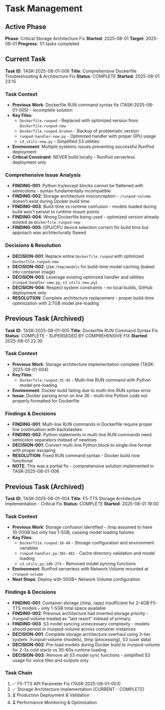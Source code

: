 # Task Management

## Active Phase
**Phase**: Critical Storage Architecture Fix
**Started**: 2025-08-01
**Target**: 2025-08-01
**Progress**: 1/1 tasks completed

## Current Task
**Task ID**: TASK-2025-08-01-006
**Title**: Comprehensive Dockerfile Troubleshooting & Architecture Fix
**Status**: COMPLETE
**Started**: 2025-08-01 23:15

### Task Context
- **Previous Work**: Dockerfile RUN command syntax fix (TASK-2025-08-01-005) - incomplete solution
- **Key Files**: 
  - `Dockerfile.runpod` - Replaced with optimized version from `Dockerfile.runpod-new`
  - `Dockerfile.runpod.broken` - Backup of problematic version
  - `runpod-handler-new.py` - Optimized handler with proper GPU usage
  - `s3_utils-new.py` - Simplified S3 utilities
- **Environment**: Multiple systemic issues preventing successful RunPod deployment
- **Critical Constraint**: NEVER build locally - RunPod serverless deployment only

### Comprehensive Issue Analysis
- **FINDING-001**: Python try/except blocks cannot be flattened with semicolons - syntax fundamentally incompatible
- **FINDING-002**: Storage architecture misconception - `/runpod-volume` doesn't exist during Docker build time
- **FINDING-003**: Build-time vs runtime confusion - models loaded during build won't persist to runtime mount points
- **FINDING-004**: Wrong Dockerfile being used - optimized version already existed as `Dockerfile.runpod-new`
- **FINDING-005**: GPU/CPU device selection correct for build time but approach was architecturally flawed

### Decisions & Resolution
- **DECISION-001**: Replace entire `Dockerfile.runpod` with optimized `Dockerfile.runpod-new` 
- **DECISION-002**: Use `/tmp/models` for build-time model caching (baked into container image)
- **DECISION-003**: Leverage existing optimized handler and utilities (`runpod-handler-new.py`, `s3_utils-new.py`)
- **DECISION-004**: Respect system constraints - no local builds, GitHub deployment only
- **RESOLUTION**: Complete architecture replacement - proper build-time optimization with 2.7GB model pre-loading

## Previous Task (Archived)
**Task ID**: TASK-2025-08-01-005
**Title**: Dockerfile RUN Command Syntax Fix
**Status**: COMPLETE - SUPERSEDED BY COMPREHENSIVE FIX
**Started**: 2025-08-01 22:30

### Task Context
- **Previous Work**: Storage architecture implementation complete (TASK-2025-08-01-004)
- **Key Files**: 
  - `Dockerfile.runpod:35-45` - Multi-line RUN command with Python model pre-loading
- **Environment**: Docker build failing due to multi-line RUN syntax error
- **Issue**: Docker parsing error on line 36 - multi-line Python code not properly formatted for Dockerfile

### Findings & Decisions
- **FINDING-001**: Multi-line RUN commands in Dockerfile require proper line continuation with backslashes
- **FINDING-002**: Python statements in multi-line RUN commands need semicolon separators instead of newlines
- **DECISION-001**: Convert multi-line Python block to single-line format with proper escaping
- **RESOLUTION**: Fixed RUN command syntax - Docker build now functional
- **NOTE**: This was a partial fix - comprehensive solution implemented in TASK-2025-08-01-006

## Previous Task (Archived)
**Task ID**: TASK-2025-08-01-004
**Title**: F5-TTS Storage Architecture Implementation - Critical Fix
**Status**: COMPLETE
**Started**: 2025-08-01 19:00

### Task Context
- **Previous Work**: Storage confusion identified - /tmp assumed to have 10-20GB but only has 1-5GB, causing model loading failures
- **Key Files**: 
  - `Dockerfile.runpod:18-49` - Storage configuration and environment variables
  - `runpod-handler.py:381-401` - Cache directory validation and model loading
  - `s3_utils.py:106-274` - Removed model syncing functions
- **Environment**: RunPod serverless with Network Volume mounted at `/runpod-volume` 
- **Next Steps**: Deploy with 50GB+ Network Volume configuration

### Findings & Decisions
- **FINDING-001**: Container storage (/tmp, /app) insufficient for 2-4GB F5-TTS models - only 1-5GB total space available
- **FINDING-002**: Previous architecture had inverted storage priority - /runpod-volume treated as "last resort" instead of primary
- **FINDING-003**: S3 model syncing unnecessary complexity - models should persist in /runpod-volume across container instances
- **DECISION-001**: Complete storage architecture overhaul using 3-tier system: /runpod-volume (models), /tmp (processing), S3 (user data)
- **DECISION-002**: Pre-load models during Docker build to /runpod-volume for 2-3s cold starts vs 30-60s runtime loading
- **DECISION-003**: Remove all S3 model sync functions - simplified S3 usage for voice files and outputs only

### Task Chain
1. ✅ F5-TTS API Parameter Fix (TASK-2025-08-01-003)
2. ✅ Storage Architecture Implementation (CURRENT - COMPLETE)
3. ⏳ Production Deployment & Validation
4. ⏳ Performance Monitoring & Optimization